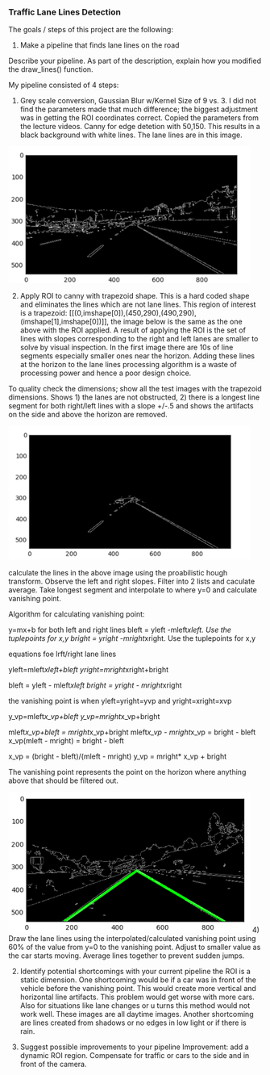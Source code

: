 ### Traffic Lane Lines Detection

The goals / steps of this project are the following:

1) Make a pipeline that finds lane lines on the road

Describe your pipeline. As part of the description, explain how you modified the draw_lines() function.

My pipeline consisted of 4 steps:

1) Grey scale conversion, Gaussian Blur w/Kernel Size of 9 vs. 3. I did not find the parameters made that much difference; the biggest adjustment was in getting the ROI coordinates correct. Copied the parameters from the lecture videos.  Canny for edge detetion with 50,150. This results in a black background with white lines. The lane lines are in this image.

<img src='canny.png' width="480" />

2) Apply ROI to canny with trapezoid shape. This is a hard coded shape and eliminates the lines which are not lane lines. This region of interest is a trapezoid: 
    [[(0,imshape[0]),(450,290),(490,290),(imshape[1],imshape[0])]], the image below is the same as the one above with the ROI applied. A result of applying the ROI is the set of lines with slopes corresponding to the right and left lanes are smaller to solve by visual inspection. In the first image there are 10s of line segments especially smaller ones near the horizon. Adding these lines at the horizon to the lane lines processing algorithm is a waste of processing power and hence a poor design choice. 

To quality check the dimensions; show all the test images with the trapezoid dimensions. Shows 1) the lanes are not obstructed, 2) there is a longest line segment for both right/left lines with a slope +/-.5 and shows the artifacts on the side and above the horizon are removed.  



<img src='cannyroi.png' width="480" />

 calculate the lines in the above image using the proabilistic hough transform. Observe the left and right slopes. Filter into 2 lists and caculate average. Take longest segment and interpolate to where y=0 and calculate vanishing point. 


Algorithm for calculating vanishing point: 

y=mx+b for both left and right lines
bleft = yleft -mleft*xleft. Use the tuplepoints for x,y
bright = yright -mright*xright. Use the tuplepoints for x,y

equations foe lrft/right lane lines

yleft=mleft*xleft+bleft
yright=mright*xright+bright

bleft = yleft - mleft*xleft
bright = yright - mright*xright

the vanishing point is when yleft=yright=yvp and yright=xright=xvp

y_vp=mleft*x_vp+bleft
y_vp=mright*x_vp+bright

mleft*x_vp+bleft = mright*x_vp+bright
mleft*x_vp - mright*x_vp = bright - bleft
x_vp(mleft - mright) = bright - bleft

x_vp = (bright - bleft)/(mleft - mright)
y_vp = mright* x_vp + bright

The vanishing point represents the point on the horizon where anything above that should be filtered out. 




<img src='vanishingpoint.png' width="480">
4)  Draw the lane lines using the interpolated/calculated vanishing point using 60% of the value from y=0 to the vanishing point. Adjust to smaller value as the car starts moving. Average lines together to prevent sudden jumps.

2. Identify potential shortcomings with your current pipeline
the ROI is a static dimension. One shortcoming would be if a car was in front of the vehicle before the vanishing point. This would create more vertical and horizontal line artifacts. This problem would get worse with more cars. Also for situations like lane changes or u turns this method would not work well. 
These images are all daytime images. Another shortcoming are lines created from shadows or no edges in low light or if there is rain. 


3. Suggest possible improvements to your pipeline
Improvement: add a dynamic ROI region. Compensate for traffic or cars to the side and in front of the camera. 

